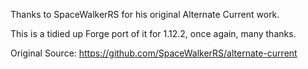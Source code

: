 Thanks to SpaceWalkerRS for his original Alternate Current work.

This is a tidied up Forge port of it for 1.12.2, once again, many thanks.

Original Source: https://github.com/SpaceWalkerRS/alternate-current